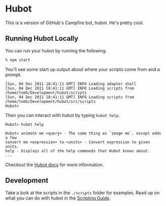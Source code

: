# Hubot

This is a version of GitHub's Campfire bot, hubot. He's pretty cool.

## Running Hubot Locally

You can run your hubot by running the following.

    % npm start

You'll see some start up output about where your scripts come from and a
prompt.

    [Sun, 04 Dec 2011 18:41:11 GMT] INFO Loading adapter shell
    [Sun, 04 Dec 2011 18:41:11 GMT] INFO Loading scripts from /home/tomb/Development/hubot/scripts
    [Sun, 04 Dec 2011 18:41:11 GMT] INFO Loading scripts from /home/tomb/Development/hubot/src/scripts
    Hubot>

Then you can interact with hubot by typing `hubot help`.

    Hubot> hubot help

    Hubot> animate me <query> - The same thing as `image me`, except adds a few
    convert me <expression> to <units> - Convert expression to given units.
    help - Displays all of the help commands that Hubot knows about.
    ...

Checkout the [Hubot docs][hubot-docs] for more information.


## Development

Take a look at the scripts in the `./scripts` folder for examples. Read up on what you can do with hubot in the
[Scripting Guide][hubot-scripting].


[hubot-docs]: https://hubot.github.com/docs/
[hubot-scripting]: https://github.com/github/hubot/blob/master/docs/scripting.md
